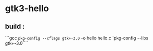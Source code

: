 # gtk3-hello

## build :

```gcc `pkg-config --cflags gtk+-3.0` -o hello hello.c `pkg-config --libs gtk+-3.0````
